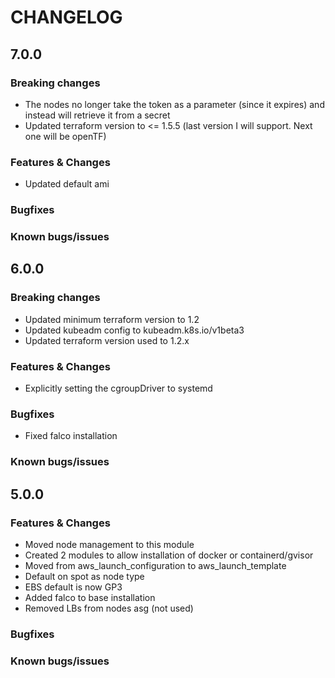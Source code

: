 # CHANGELOG

## 7.0.0

### Breaking changes

- The nodes no longer take the token as a parameter (since it expires) and instead will retrieve it from a secret
- Updated terraform version to <= 1.5.5 (last version I will support. Next one will be openTF)

### Features & Changes

- Updated default ami

### Bugfixes

### Known bugs/issues

## 6.0.0

### Breaking changes

- Updated minimum terraform version to 1.2
- Updated kubeadm config to kubeadm.k8s.io/v1beta3
- Updated terraform version used to 1.2.x

### Features & Changes

- Explicitly setting the cgroupDriver to systemd

### Bugfixes

- Fixed falco installation

### Known bugs/issues

## 5.0.0

### Features & Changes

- Moved node management to this module
- Created 2 modules to allow installation of docker or containerd/gvisor
- Moved from aws_launch_configuration to aws_launch_template
- Default on spot as node type
- EBS default is now GP3
- Added falco to base installation
- Removed LBs from nodes asg (not used)

### Bugfixes

### Known bugs/issues
